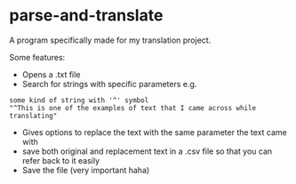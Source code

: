 # parse-and-translate
A program specifically made for my translation project.

Some features:
- Opens a .txt file
- Search for strings with specific parameters
e.g.
```
some kind of string with '^' symbol
"^This is one of the examples of text that I came across while translating"
```
- Gives options to replace the text with the same parameter the text came with
- save both original and replacement text in a .csv file so that you can refer back to it easily
- Save the file (very important haha)
